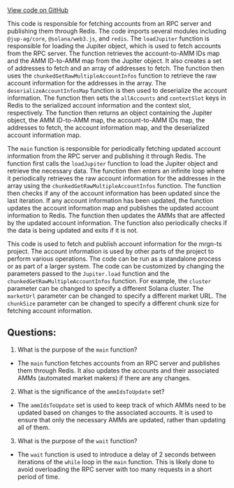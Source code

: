 [View code on GitHub](https://github.com/mrgnlabs/mrgn-ts/apps/alpha-liquidator/src/rpcFetcher.ts)

This code is responsible for fetching accounts from an RPC server and publishing them through Redis. The code imports several modules including `@jup-ag/core`, `@solana/web3.js`, and `redis`. The `loadJupiter` function is responsible for loading the Jupiter object, which is used to fetch accounts from the RPC server. The function retrieves the account-to-AMM IDs map and the AMM ID-to-AMM map from the Jupiter object. It also creates a set of addresses to fetch and an array of addresses to fetch. The function then uses the `chunkedGetRawMultipleAccountInfos` function to retrieve the raw account information for the addresses in the array. The `deserializeAccountInfosMap` function is then used to deserialize the account information. The function then sets the `allAccounts` and `contextSlot` keys in Redis to the serialized account information and the context slot, respectively. The function then returns an object containing the Jupiter object, the AMM ID-to-AMM map, the account-to-AMM IDs map, the addresses to fetch, the account information map, and the deserialized account information map.

The `main` function is responsible for periodically fetching updated account information from the RPC server and publishing it through Redis. The function first calls the `loadJupiter` function to load the Jupiter object and retrieve the necessary data. The function then enters an infinite loop where it periodically retrieves the raw account information for the addresses in the array using the `chunkedGetRawMultipleAccountInfos` function. The function then checks if any of the account information has been updated since the last iteration. If any account information has been updated, the function updates the account information map and publishes the updated account information to Redis. The function then updates the AMMs that are affected by the updated account information. The function also periodically checks if the data is being updated and exits if it is not.

This code is used to fetch and publish account information for the mrgn-ts project. The account information is used by other parts of the project to perform various operations. The code can be run as a standalone process or as part of a larger system. The code can be customized by changing the parameters passed to the `Jupiter.load` function and the `chunkedGetRawMultipleAccountInfos` function. For example, the `cluster` parameter can be changed to specify a different Solana cluster. The `marketUrl` parameter can be changed to specify a different market URL. The `chunkSize` parameter can be changed to specify a different chunk size for fetching account information.

## Questions:

1.  What is the purpose of the `main` function?

- The `main` function fetches accounts from an RPC server and publishes them through Redis. It also updates the accounts and their associated AMMs (automated market makers) if there are any changes.

2. What is the significance of the `ammIdsToUpdate` set?

- The `ammIdsToUpdate` set is used to keep track of which AMMs need to be updated based on changes to the associated accounts. It is used to ensure that only the necessary AMMs are updated, rather than updating all of them.

3. What is the purpose of the `wait` function?

- The `wait` function is used to introduce a delay of 2 seconds between iterations of the `while` loop in the `main` function. This is likely done to avoid overloading the RPC server with too many requests in a short period of time.

